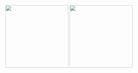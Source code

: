 <div align='center' justify='center'>
  <img src="https://github-readme-stats.vercel.app/api?username=Stocil&theme=dracula&show_icons=true" height="200">
  <img src="https://github-readme-stats.vercel.app/api/top-langs/?username=Stocil&layout=compact" height="200"> 
</div>

